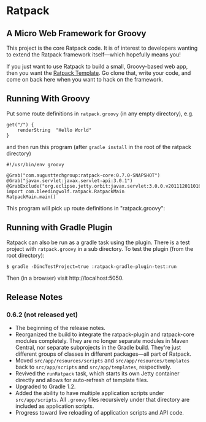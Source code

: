 # Ratpack

## A Micro Web Framework for Groovy

This project is the core Ratpack code. It is of interest to developers wanting to extend the Ratpack framework itself—which hopefully means you!

If you just want to use Ratpack to build a small, Groovy-based web app, then you want the [Ratpack Template](https://github.com/tlberglund/ratpack-template). Go clone that, write your code, and come on back here when you want to hack on the framework.

## Running With Groovy

Put some route definitions in `ratpack.groovy` (in any empty directory), e.g.

    get("/") {
        renderString  "Hello World"
    }

and then run this program (after `gradle install` in the root of the ratpack directory)

    #!/usr/bin/env groovy

    @Grab("com.augusttechgroup:ratpack-core:0.7.0-SNAPSHOT")
    @Grab("javax.servlet:javax.servlet-api:3.0.1")
    @GrabExclude("org.eclipse.jetty.orbit:javax.servlet:3.0.0.v201112011016")
    import com.bleedingwolf.ratpack.RatpackMain
    RatpackMain.main()

This program will pick up route definitions in "ratpack.groovy":

## Running with Gradle Plugin

Ratpack can also be run as a gradle task using the plugin.  There is a
test project with `ratpack.groovy` in a sub directory.  To test the
plugin (from the root directory):

    $ gradle -DincTestProject=true :ratpack-gradle-plugin-test:run
    
Then (in a browser) visit http://localhost:5050.

## Release Notes

### 0.6.2 (not released yet)

* The beginning of the release notes.
* Reorganized the build to integrate the ratpack-plugin and ratpack-core modules completely. They are no longer separate modules in Maven Central, nor separate subprojects in the Gradle build. They're just different groups of classes in different packages—all part of Ratpack.
* Moved `src/app/resources/scripts` and `src/app/resources/templates` back to `src/app/scripts` and `src/app/templates`, respectively.
* Revived the `runRatpack` task, which starts its own Jetty container directly and allows for auto-refresh of template files.
* Upgraded to Gradle 1.2.
* Added the ability to have multiple application scripts under `src/app/scripts`. All `.groovy` files recursively under that directory are included as application scripts.
* Progress toward live reloading of application scripts and API code.


